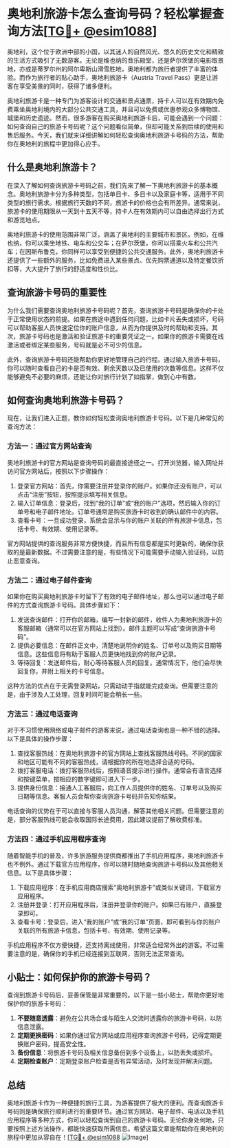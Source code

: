 # 奥地利旅游卡怎么查询号码？轻松掌握查询方法[[TG💪+ @esim1088](https://t.me/s/esim1088)]

奥地利，这个位于欧洲中部的小国，以其迷人的自然风光、悠久的历史文化和精致的生活方式吸引了无数游客。无论是维也纳的音乐殿堂，还是萨尔茨堡的电影取景地，亦或是蒂罗尔州的阿尔卑斯山滑雪胜地，奥地利都为旅行者提供了丰富的体验。而作为旅行者的贴心助手，奥地利旅游卡（Austria Travel Pass）更是让游客在享受美景的同时，获得了诸多便利。

奥地利旅游卡是一种专门为游客设计的交通和景点通票，持卡人可以在有效期内免费乘坐奥地利境内的大部分公共交通工具，并且可以免费或优惠参观众多博物馆、城堡和历史遗迹。然而，很多游客在购买奥地利旅游卡后，可能会遇到一个问题：如何查询自己的旅游卡号码呢？这个问题看似简单，但却可能关系到后续的使用和售后服务。今天，我们就来详细讲解如何轻松查询奥地利旅游卡号码的方法，帮助你在奥地利的旅程中更加得心应手。

## 什么是奥地利旅游卡？

在深入了解如何查询旅游卡号码之前，我们先来了解一下奥地利旅游卡的基本概念。奥地利旅游卡分为多种类型，包括单日卡、多日卡以及家庭卡等，适用于不同类型的旅行需求。根据旅行天数的不同，旅游卡的价格也会有所差异。通常来说，旅游卡的使用期限从一天到十五天不等，持卡人在有效期内可以自由选择出行方式和游览地点。

奥地利旅游卡的使用范围非常广泛，涵盖了奥地利的主要城市和景区。例如，在维也纳，你可以乘坐地铁、电车和公交车；在萨尔茨堡，你可以搭乘火车和公共汽车；在因斯布鲁克，你同样可以享受到便捷的公共交通服务。此外，奥地利旅游卡还提供了一些额外的服务，比如免费进入某些景点、优先购票通道以及特定餐饮折扣等，大大提升了旅行的舒适度和性价比。

## 查询旅游卡号码的重要性

为什么我们需要查询奥地利旅游卡号码呢？首先，查询旅游卡号码是确保你的卡处于正常使用状态的前提。如果在旅途中遇到任何问题，比如卡片丢失或损坏，号码可以帮助客服人员快速定位你的账户信息，从而为你提供及时的帮助和支持。其次，旅游卡号码也是激活和验证旅游卡的重要凭证之一。如果你的旅游卡需要在线激活或者绑定某些服务，号码就是必不可少的信息。

此外，查询旅游卡号码还能帮助你更好地管理自己的行程。通过输入旅游卡号码，你可以随时查看自己的卡是否有效、剩余天数以及已使用的次数等信息。这样不仅能够避免不必要的麻烦，还能让你对旅行计划了如指掌，做到心中有数。

## 如何查询奥地利旅游卡号码？

现在，让我们进入正题，教你如何轻松查询奥地利旅游卡号码。以下是几种常见的查询方法：

### 方法一：通过官方网站查询

奥地利旅游卡的官方网站是查询号码的最直接途径之一。打开浏览器，输入网址并访问官方网站后，按照以下步骤操作：

1. 登录官方网站：首先，你需要注册并登录你的账户。如果你还没有账户，可以点击“注册”按钮，按照提示填写相关信息。
2. 输入订单信息：登录后，找到“我的订单”或“我的账户”选项，然后输入你的订单号和电子邮件地址。订单号通常是购买旅游卡时收到的确认邮件中的内容。
3. 查看卡号：一旦成功登录，系统会显示与你的账户关联的所有旅游卡信息，包括卡号、有效期、使用记录等。

官方网站提供的查询服务非常方便快捷，而且所有信息都是实时更新的，确保你获取的是最新数据。不过需要注意的是，有些情况下可能需要手动输入验证码，以防止恶意查询。

### 方法二：通过电子邮件查询

如果你在购买奥地利旅游卡时留下了有效的电子邮件地址，那么也可以通过电子邮件的方式查询旅游卡号码。具体步骤如下：

1. 发送查询邮件：打开你的邮箱，编写一封新的邮件，收件人为奥地利旅游卡的客服邮箱（通常可以在官方网站上找到）。邮件主题可以写成“查询旅游卡号码”。
2. 提供必要信息：在邮件正文中，清楚地说明你的姓名、订单号以及购买日期等信息。这些信息将有助于客服人员更快地找到你的账户记录。
3. 等待回复：发送邮件后，耐心等待客服人员的回复。通常情况下，他们会尽快回复你，并附上相关的卡号信息。

这种方法的优点在于无需登录网站，只需动动手指就能完成查询。但需要注意的是，由于涉及人工处理，回复时间可能会稍长一些。

### 方法三：通过电话查询

对于不习惯使用网络或电子邮件的游客来说，通过电话查询也是一种不错的选择。以下是具体的操作步骤：

1. 查找客服热线：在奥地利旅游卡的官方网站上查找客服热线号码。不同的国家和地区可能有不同的客服热线，请根据你的所在地选择合适的号码。
2. 拨打客服电话：拨打客服热线后，按照语音提示进行操作。通常会有语言选择和按键菜单，按相应的数字键即可进入下一步。
3. 提供身份信息：接通人工客服后，向工作人员提供你的姓名、订单号以及购买日期等信息。客服人员会帮你查询旅游卡号码并告知你结果。

电话查询的优势在于可以直接与客服人员沟通，解答其他相关问题。但需要注意的是，部分客服热线可能会收取国际长途费用，因此建议提前了解收费标准。

### 方法四：通过手机应用程序查询

随着智能手机的普及，许多旅游服务提供商都推出了手机应用程序，奥地利旅游卡也不例外。通过下载官方应用程序，你可以随时随地查询旅游卡号码以及其他相关信息。以下是具体步骤：

1. 下载应用程序：在手机应用商店搜索“奥地利旅游卡”或类似关键词，下载官方应用程序。
2. 注册并登录：打开应用程序后，注册并登录你的账户。如果已有账户，直接登录即可。
3. 查看卡号：登录后，进入“我的账户”或“我的订单”页面，即可看到与你的账户关联的所有旅游卡信息，包括卡号、有效期、使用记录等。

手机应用程序不仅方便快捷，还支持离线使用，非常适合经常外出的游客。不过需要注意的是，确保你的手机已经连接到互联网，否则无法正常查询。

## 小贴士：如何保护你的旅游卡号码？

查询到旅游卡号码后，妥善保管是非常重要的。以下是一些小贴士，帮助你更好地保护你的旅游卡号码：

1. **不要随意透露**：避免在公共场合或与陌生人交流时透露你的旅游卡号码，以防信息泄露。
2. **定期更换密码**：如果你通过官方网站或应用程序查询旅游卡号码，记得定期更换账户密码，提高安全性。
3. **备份信息**：将旅游卡号码及相关信息备份到多个设备上，以防丢失或损坏。
4. **定期检查账户**：定期登录账户检查是否有异常活动，及时发现并解决问题。

## 总结

奥地利旅游卡作为一种便捷的旅行工具，为游客提供了极大的便利。而查询旅游卡号码则是确保旅行顺利进行的重要环节。通过官方网站、电子邮件、电话以及手机应用程序等多种方式，你可以轻松查询到自己的旅游卡号码。无论你身处何地，只要按照上述方法操作，都能快速获取所需信息。希望这篇文章能帮助你在奥地利的旅程中更加从容自在！[[TG💪+ @esim1088](https://t.me/s/esim1088) ![Image](https://i.postimg.cc/4NQfJmqS/Snipaste-2025-05-13-00-14-12.png)]